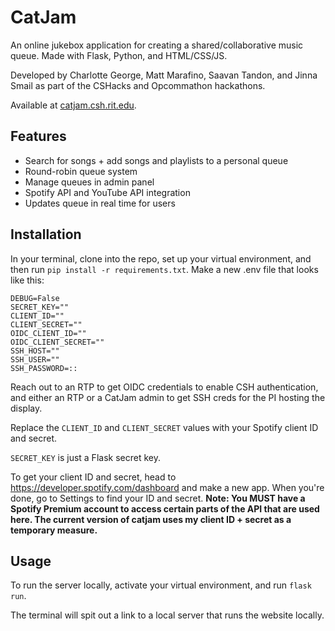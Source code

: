 # CatJam

An online jukebox application for creating a shared/collaborative music queue.
Made with Flask, Python, and HTML/CSS/JS.

Developed by Charlotte George, Matt Marafino, Saavan Tandon, and Jinna Smail as part of the CSHacks and Opcommathon hackathons.

Available at [catjam.csh.rit.edu](catjam.csh.rit.edu).

## Features
- Search for songs + add songs and playlists to a personal queue
- Round-robin queue system
- Manage queues in admin panel
- Spotify API and YouTube API integration
- Updates queue in real time for users

## Installation

In your terminal, clone into the repo, set up your virtual environment, and then run `pip install -r requirements.txt`.
Make a new .env file that looks like this:

```
DEBUG=False
SECRET_KEY=""
CLIENT_ID=""
CLIENT_SECRET=""
OIDC_CLIENT_ID=""
OIDC_CLIENT_SECRET=""
SSH_HOST=""
SSH_USER=""
SSH_PASSWORD=::
```

Reach out to an RTP to get OIDC credentials to enable CSH authentication, and either an RTP or a CatJam admin to get SSH creds for the PI hosting the display.

Replace the `CLIENT_ID` and `CLIENT_SECRET` values with your Spotify client ID and secret.

`SECRET_KEY` is just a Flask secret key.

To get your client ID and secret, head to https://developer.spotify.com/dashboard and make a new app. When you're done, go to Settings to find your ID and secret.
**Note: You MUST have a Spotify Premium account to access certain parts of the API that are used here. The current version of catjam uses my client ID + secret as a temporary measure.**


## Usage

To run the server locally, activate your virtual environment, and run `flask run`.

The terminal will spit out a link to a local server that runs the website locally.
